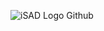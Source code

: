 ![iSAD Logo Github](https://github.com/sirx2713/Flag-of-Norway-/assets/122817303/f96c4b58-7300-4567-ac29-88b2ad1c7da5)
